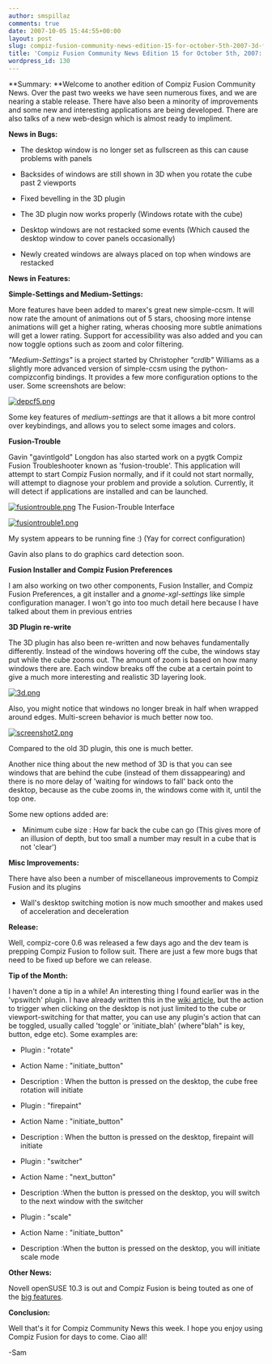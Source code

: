 ```yaml
---
author: smspillaz
comments: true
date: 2007-10-05 15:44:55+00:00
layout: post
slug: compiz-fusion-community-news-edition-15-for-october-5th-2007-3d-fixed
title: 'Compiz Fusion Community News Edition 15 for October 5th, 2007: 3D fixed'
wordpress_id: 130
---
```


**Summary: **Welcome to another edition of Compiz Fusion Community News. Over the past two weeks we have seen numerous fixes, and we are nearing a stable release. There have also been a minority of improvements and some new and interesting applications are being developed. There are also talks of a new web-design which is almost ready to impliment.

**News in Bugs:**



	
  * The desktop window is no longer set as fullscreen as this can cause problems with panels

	
  * Backsides of windows are still shown in 3D when you rotate the cube past 2 viewports

	
  * Fixed bevelling in the 3D plugin

	
  * The 3D plugin now works properly (Windows rotate with the cube)

	
  * Desktop windows are not restacked some events (Which caused the desktop window to cover panels occasionally)

	
  * Newly created windows are always placed on top when windows are restacked


**News in Features:**

**Simple-Settings and Medium-Settings:**

More features have been added to marex's great new simple-ccsm. It will now rate the amount of animations out of 5 stars, choosing more intense animations will get a higher rating, wheras choosing more subtle animations will get a lower rating. Support for accessibility was also added and you can now toggle options such as zoom and color filtering.

_"Medium-Settings"_ is a project started by Christopher _"crdlb"_ Williams as a slightly more advanced version of simple-ccsm using the python-compizconfig bindings. It provides a few more configuration options to the user. Some screenshots are below:

[![depcf5.png](http://smspillaz.files.wordpress.com/2007/10/depcf5.png)](http://smspillaz.files.wordpress.com/2007/10/depcf5.png)

Some key features of _medium-settings_ are that it allows a bit more control over keybindings, and allows you to select some images and colors.

**Fusion-Trouble**

Gavin "gavintlgold" Longdon has also started work on a pygtk Compiz Fusion Troubleshooter known as 'fusion-trouble'. This application will attempt to start Compiz Fusion normally, and if it could not start normally, will attempt to diagnose your problem and provide a solution. Currently, it will detect if applications are installed and can be launched.

[![fusiontrouble.png](http://smspillaz.files.wordpress.com/2007/10/fusiontrouble.thumbnail.png)](http://smspillaz.files.wordpress.com/2007/10/fusiontrouble.png) The Fusion-Trouble Interface

[![fusiontrouble1.png](http://smspillaz.files.wordpress.com/2007/10/fusiontrouble1.png)](http://smspillaz.files.wordpress.com/2007/10/fusiontrouble1.png)

My system appears to be running fine :) (Yay for correct configuration)

Gavin also plans to do graphics card detection soon.

**Fusion Installer and Compiz Fusion Preferences**

I am also working on two other components, Fusion Installer, and Compiz Fusion Preferences, a git installer and a _gnome-xgl-settings_ like simple configuration manager. I won't go into too much detail here because I have talked about them in previous entries

**3D Plugin re-write**

The 3D plugin has also been re-written and now behaves fundamentally differently. Instead of the windows hovering off the cube, the windows stay put while the cube zooms out. The amount of zoom is based on how many windows there are. Each window breaks off the cube at a certain point to give a much more interesting and realistic 3D layering look.

[![3d.png](http://smspillaz.files.wordpress.com/2007/10/3d.png)](http://smspillaz.files.wordpress.com/2007/10/3d.png)

Also, you might notice that windows no longer break in half when wrapped around edges. Multi-screen behavior is much better now too.

[![screenshot2.png](http://smspillaz.files.wordpress.com/2007/07/screenshot2.png)](http://smspillaz.files.wordpress.com/2007/07/screenshot2.png)

Compared to the old 3D plugin, this one is much better.

Another nice thing about the new method of 3D is that you can see windows that are behind the cube (instead of them dissappearing) and there is no more delay of 'waiting for windows to fall' back onto the desktop, because as the cube zooms in, the windows come with it, until the top one.

Some new options added are:



	
  *  Minimum cube size : How far back the cube can go (This gives more of an illusion of depth, but too small a number may result in a cube that is not 'clear')


**Misc Improvements:**

There have also been a number of miscellaneous improvements to Compiz Fusion and its plugins



	
  * Wall's desktop switching motion is now much smoother and makes used of acceleration and deceleration


**Release:**

Well, compiz-core 0.6 was released a few days ago and the dev team is prepping Compiz Fusion to follow suit. There are just a few more bugs that need to be fixed up before we can release.

**Tip of the Month:**

I haven't done a tip in a while! An interesting thing I found earlier was in the 'vpswitch' plugin. I have already written this in the [wiki article](http://wiki.compiz-fusion.org/Plugins/ViewportSwitcher), but the action to trigger when clicking on the desktop is not just limited to the cube or viewport-switching for that matter, you can use any plugin's action that can be toggled, usually called 'toggle' or 'initiate_blah' (where"blah" is key, button, edge etc). Some examples are:



	
  * Plugin : "rotate" 

	
  * Action Name : "initiate_button" 

	
  * Description : When the button is pressed on the desktop, the cube free rotation will initiate 

	
  * Plugin : "firepaint" 

	
  * Action Name : "initiate_button" 

	
  * Description : When the button is pressed on the desktop, firepaint will initiate

	
  * Plugin : "switcher" 

	
  * Action Name : "next_button" 

	
  * Description :When the button is pressed on the desktop, you will switch to the next window with the switcher

	
  * Plugin : "scale" 

	
  * Action Name : "initiate_button" 

	
  * Description :When the button is pressed on the desktop, you will initiate scale mode


**Other News:**

Novell openSUSE 10.3 is out and Compiz Fusion is being touted as one of the [big features](http://news.opensuse.org/?p=400#more-400).

**Conclusion:**

Well that's it for Compiz Community News this week. I hope you enjoy using Compiz Fusion for days to come. Ciao all!

-Sam
